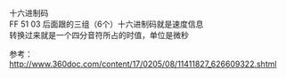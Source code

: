 十六进制码  
FF 51 03 后面跟的三组（6个）十六进制码就是速度信息  
转换过来就是一个四分音符所占的时值，单位是微秒

参考：
http://www.360doc.com/content/17/0205/08/11411827_626609322.shtml